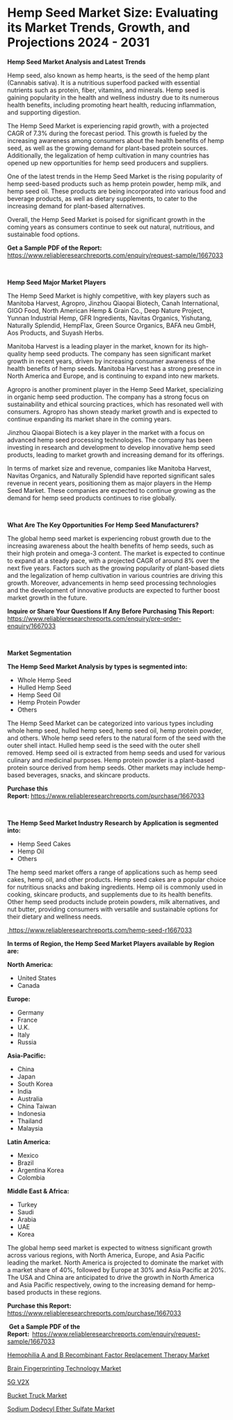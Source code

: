 <p><h1>Hemp Seed Market Size: Evaluating its Market Trends, Growth, and Projections 2024 - 2031</h1></p><p><strong>Hemp Seed Market Analysis and Latest Trends</strong></p>
<p><p>Hemp seed, also known as hemp hearts, is the seed of the hemp plant (Cannabis sativa). It is a nutritious superfood packed with essential nutrients such as protein, fiber, vitamins, and minerals. Hemp seed is gaining popularity in the health and wellness industry due to its numerous health benefits, including promoting heart health, reducing inflammation, and supporting digestion.</p><p>The Hemp Seed Market is experiencing rapid growth, with a projected CAGR of 7.3% during the forecast period. This growth is fueled by the increasing awareness among consumers about the health benefits of hemp seed, as well as the growing demand for plant-based protein sources. Additionally, the legalization of hemp cultivation in many countries has opened up new opportunities for hemp seed producers and suppliers.</p><p>One of the latest trends in the Hemp Seed Market is the rising popularity of hemp seed-based products such as hemp protein powder, hemp milk, and hemp seed oil. These products are being incorporated into various food and beverage products, as well as dietary supplements, to cater to the increasing demand for plant-based alternatives.</p><p>Overall, the Hemp Seed Market is poised for significant growth in the coming years as consumers continue to seek out natural, nutritious, and sustainable food options.</p></p>
<p><strong>Get a Sample PDF of the Report:&nbsp;</strong> <a href="https://www.reliableresearchreports.com/enquiry/request-sample/1667033">https://www.reliableresearchreports.com/enquiry/request-sample/1667033</a></p>
<p>&nbsp;</p>
<p><strong>Hemp Seed Major Market Players</strong></p>
<p><p>The Hemp Seed Market is highly competitive, with key players such as Manitoba Harvest, Agropro, Jinzhou Qiaopai Biotech, Canah International, GIGO Food, North American Hemp & Grain Co., Deep Nature Project, Yunnan Industrial Hemp, GFR Ingredients, Navitas Organics, Yishutang, Naturally Splendid, HempFlax, Green Source Organics, BAFA neu GmbH, Aos Products, and Suyash Herbs. </p><p>Manitoba Harvest is a leading player in the market, known for its high-quality hemp seed products. The company has seen significant market growth in recent years, driven by increasing consumer awareness of the health benefits of hemp seeds. Manitoba Harvest has a strong presence in North America and Europe, and is continuing to expand into new markets.</p><p>Agropro is another prominent player in the Hemp Seed Market, specializing in organic hemp seed production. The company has a strong focus on sustainability and ethical sourcing practices, which has resonated well with consumers. Agropro has shown steady market growth and is expected to continue expanding its market share in the coming years.</p><p>Jinzhou Qiaopai Biotech is a key player in the market with a focus on advanced hemp seed processing technologies. The company has been investing in research and development to develop innovative hemp seed products, leading to market growth and increasing demand for its offerings.</p><p>In terms of market size and revenue, companies like Manitoba Harvest, Navitas Organics, and Naturally Splendid have reported significant sales revenue in recent years, positioning them as major players in the Hemp Seed Market. These companies are expected to continue growing as the demand for hemp seed products continues to rise globally.</p></p>
<p>&nbsp;</p>
<p><strong>What Are The Key Opportunities For Hemp Seed Manufacturers?</strong></p>
<p><p>The global hemp seed market is experiencing robust growth due to the increasing awareness about the health benefits of hemp seeds, such as their high protein and omega-3 content. The market is expected to continue to expand at a steady pace, with a projected CAGR of around 8% over the next five years. Factors such as the growing popularity of plant-based diets and the legalization of hemp cultivation in various countries are driving this growth. Moreover, advancements in hemp seed processing technologies and the development of innovative products are expected to further boost market growth in the future.</p></p>
<p><strong>Inquire or Share Your Questions If Any Before Purchasing This Report:</strong> <a href="https://www.reliableresearchreports.com/enquiry/pre-order-enquiry/1667033">https://www.reliableresearchreports.com/enquiry/pre-order-enquiry/1667033</a></p>
<p>&nbsp;</p>
<p><strong>Market Segmentation</strong></p>
<p><strong>The Hemp Seed Market Analysis by types is segmented into:</strong></p>
<p><ul><li>Whole Hemp Seed</li><li>Hulled Hemp Seed</li><li>Hemp Seed Oil</li><li>Hemp Protein Powder</li><li>Others</li></ul></p>
<p><p>The Hemp Seed Market can be categorized into various types including whole hemp seed, hulled hemp seed, hemp seed oil, hemp protein powder, and others. Whole hemp seed refers to the natural form of the seed with the outer shell intact. Hulled hemp seed is the seed with the outer shell removed. Hemp seed oil is extracted from hemp seeds and used for various culinary and medicinal purposes. Hemp protein powder is a plant-based protein source derived from hemp seeds. Other markets may include hemp-based beverages, snacks, and skincare products.</p></p>
<p><strong>Purchase this Report:&nbsp;</strong><a href="https://www.reliableresearchreports.com/purchase/1667033">https://www.reliableresearchreports.com/purchase/1667033</a></p>
<p>&nbsp;</p>
<p><strong>The Hemp Seed Market Industry Research by Application is segmented into:</strong></p>
<p><ul><li>Hemp Seed Cakes</li><li>Hemp Oil</li><li>Others</li></ul></p>
<p><p>The hemp seed market offers a range of applications such as hemp seed cakes, hemp oil, and other products. Hemp seed cakes are a popular choice for nutritious snacks and baking ingredients. Hemp oil is commonly used in cooking, skincare products, and supplements due to its health benefits. Other hemp seed products include protein powders, milk alternatives, and nut butter, providing consumers with versatile and sustainable options for their dietary and wellness needs.</p></p>
<p><a href="https://www.reliableresearchreports.com/hemp-seed-r1667033">&nbsp;https://www.reliableresearchreports.com/hemp-seed-r1667033</a></p>
<p><strong>In terms of Region, the Hemp Seed Market Players available by Region are:</strong></p>
<p>
    <p> <strong> North America: </strong>
        <ul>
            <li>United States</li>
            <li>Canada</li>
        </ul>
        </p> 
    <p> <strong> Europe: </strong>
        <ul>
            <li>Germany</li>
            <li>France</li>
            <li>U.K.</li>
            <li>Italy</li>
            <li>Russia</li>
        </ul>
        </p> 
    <p> <strong> Asia-Pacific: </strong>
        <ul>
            <li>China</li>
            <li>Japan</li>
            <li>South Korea</li>
            <li>India</li>
            <li>Australia</li>
            <li>China Taiwan</li>
            <li>Indonesia</li>
            <li>Thailand</li>
            <li>Malaysia</li>
        </ul>
        </p> 
    <p> <strong> Latin America: </strong>
        <ul>
            <li>Mexico</li>
            <li>Brazil</li>
            <li>Argentina Korea</li>
            <li>Colombia</li>
        </ul>
        </p> 
    <p> <strong> Middle East & Africa: </strong>
        <ul>
            <li>Turkey</li>
            <li>Saudi</li>
            <li>Arabia</li>
            <li>UAE</li>
            <li>Korea</li>
        </ul>
    </p>
    </p>
<p><p>The global hemp seed market is expected to witness significant growth across various regions, with North America, Europe, and Asia Pacific leading the market. North America is projected to dominate the market with a market share of 40%, followed by Europe at 30% and Asia Pacific at 20%. The USA and China are anticipated to drive the growth in North America and Asia Pacific respectively, owing to the increasing demand for hemp-based products in these regions.</p></p>
<p><strong>Purchase this Report: </strong><a href="https://www.reliableresearchreports.com/purchase/1667033">https://www.reliableresearchreports.com/purchase/1667033</a></p>
<p>&nbsp;<strong>Get a Sample PDF of the Report:&nbsp;&nbsp;</strong><a href="https://www.reliableresearchreports.com/enquiry/request-sample/1667033">https://www.reliableresearchreports.com/enquiry/request-sample/1667033</a></p>
<p><strong></strong></p>
<p><p><a href="https://github.com/Whitneyboyettebo9kiw7yr13/Market-Research-Report-List-2/blob/main/hemophilia-a-and-b-recombinant-factor-replacement-therapy-market.md">Hemophilia A and B Recombinant Factor Replacement Therapy Market</a></p><p><a href="https://www.linkedin.com/pulse/brain-fingerprinting-technology-market-outlook-industry-overview-fi55c">Brain Fingerprinting Technology Market</a></p><p><a href="https://github.com/sammyUltyylrich9067856/Market-Research-Report-List-1/blob/main/426687655223.md">5G V2X</a></p><p><a href="https://www.linkedin.com/pulse/bucket-truck-market-analysis-sze-forecasted-period-from-2024-alj5e">Bucket Truck Market</a></p><p><a href="https://issuu.com/reportprime-2/docs/sodium-dodecyl-ether-sulfate-market-size-2030.pptx">Sodium Dodecyl Ether Sulfate Market</a></p></p>